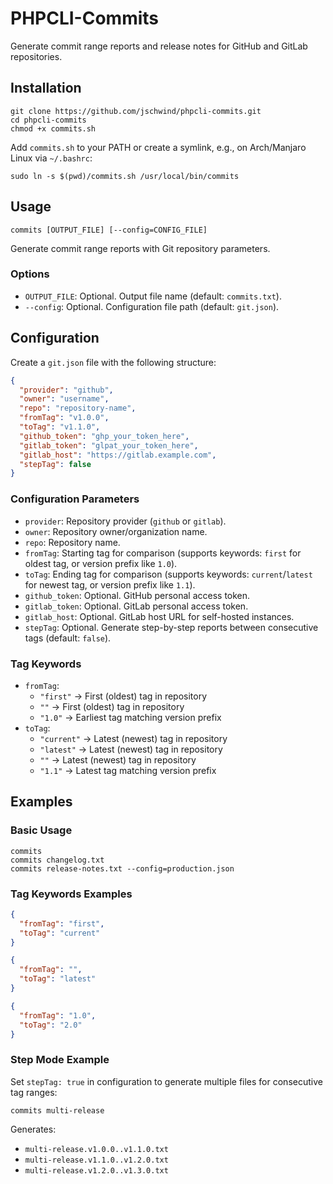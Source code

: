 # PHPCLI-Commits

Generate commit range reports and release notes for GitHub and GitLab repositories.

## Installation

```shell
git clone https://github.com/jschwind/phpcli-commits.git
cd phpcli-commits
chmod +x commits.sh
```

Add `commits.sh` to your PATH or create a symlink, e.g., on Arch/Manjaro Linux via `~/.bashrc`:

```shell
sudo ln -s $(pwd)/commits.sh /usr/local/bin/commits
```

## Usage

```shell
commits [OUTPUT_FILE] [--config=CONFIG_FILE]
```

Generate commit range reports with Git repository parameters.

### Options
* `OUTPUT_FILE`: Optional. Output file name (default: `commits.txt`).
* `--config`: Optional. Configuration file path (default: `git.json`).

## Configuration

Create a `git.json` file with the following structure:

```json
{
  "provider": "github",
  "owner": "username",
  "repo": "repository-name",
  "fromTag": "v1.0.0",
  "toTag": "v1.1.0",
  "github_token": "ghp_your_token_here",
  "gitlab_token": "glpat_your_token_here",
  "gitlab_host": "https://gitlab.example.com",
  "stepTag": false
}
```

### Configuration Parameters
* `provider`: Repository provider (`github` or `gitlab`).
* `owner`: Repository owner/organization name.
* `repo`: Repository name.
* `fromTag`: Starting tag for comparison (supports keywords: `first` for oldest tag, or version prefix like `1.0`).
* `toTag`: Ending tag for comparison (supports keywords: `current`/`latest` for newest tag, or version prefix like `1.1`).
* `github_token`: Optional. GitHub personal access token.
* `gitlab_token`: Optional. GitLab personal access token.
* `gitlab_host`: Optional. GitLab host URL for self-hosted instances.
* `stepTag`: Optional. Generate step-by-step reports between consecutive tags (default: `false`).

### Tag Keywords
* `fromTag`:
    * `"first"` → First (oldest) tag in repository
    * `""` → First (oldest) tag in repository
    * `"1.0"` → Earliest tag matching version prefix
* `toTag`:
    * `"current"` → Latest (newest) tag in repository
    * `"latest"` → Latest (newest) tag in repository
    * `""` → Latest (newest) tag in repository
    * `"1.1"` → Latest tag matching version prefix

## Examples

### Basic Usage
```shell
commits
commits changelog.txt
commits release-notes.txt --config=production.json
```

### Tag Keywords Examples
```json
{
  "fromTag": "first",
  "toTag": "current"
}
```

```json
{
  "fromTag": "",
  "toTag": "latest"
}
```

```json
{
  "fromTag": "1.0",
  "toTag": "2.0"
}
```

### Step Mode Example

Set `stepTag: true` in configuration to generate multiple files for consecutive tag ranges:

```shell
commits multi-release
```

Generates:
- `multi-release.v1.0.0..v1.1.0.txt`
- `multi-release.v1.1.0..v1.2.0.txt`
- `multi-release.v1.2.0..v1.3.0.txt`